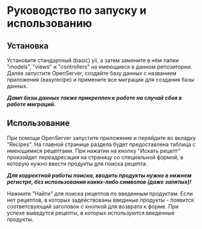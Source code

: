 <p>
  <h1 text="align">Руководство по запуску и использованию</h1>
</p>

Установка
---------

Установите стандартный (basic) yii, а затем замените в нём папки "models", "views" и "controllers" на имеющиеся в данном репозитории. Далее запустите OpenServer, создайте базу данных с названием приложения (easyrecipe) и примените все миграции для создания базы данных.

***Дамп базы данных также прикреплен к работе на случай сбоя в работе миграций.***

Использование
-------------

При помощи OpenServer запустите приложение и перейдите во вкладку "Recipes". На главной странице раздела будет предоставлена таблица с имеющимися рецептами. При нажатии на кнопку "Искать рецепт" произойдет переадресация на страницу со специальной формой, в которую нужно ввести продукты для поиска рецепта. 

***Для корректной работы поиска, вводить продукты нужно в нижнем регистре, без использования каких-либо символов (даже запятых)!***

Нажмите "Найти" для поиска рецептов по введенным продуктам. Если нет рецептов, в которых задействованы введнные продукты - появится соответсвующий заголовок с кнопкой для возврата к форме. При успехе выведутся рецепты, в которых используются введенные продукты.
